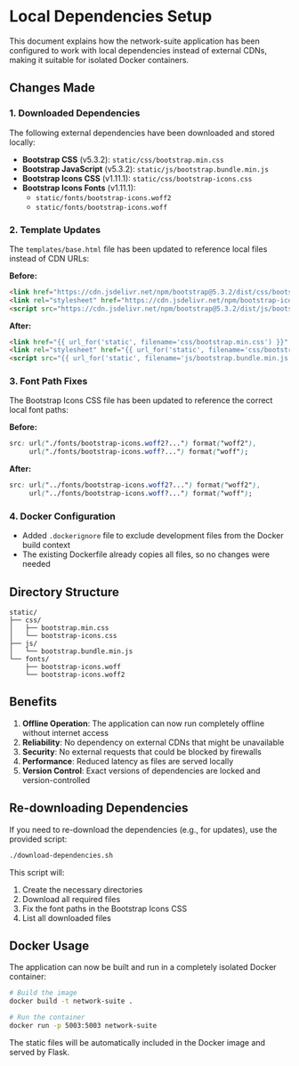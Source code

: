 # Local Dependencies Setup

This document explains how the network-suite application has been configured to work with local dependencies instead of external CDNs, making it suitable for isolated Docker containers.

## Changes Made

### 1. Downloaded Dependencies
The following external dependencies have been downloaded and stored locally:

- **Bootstrap CSS** (v5.3.2): `static/css/bootstrap.min.css`
- **Bootstrap JavaScript** (v5.3.2): `static/js/bootstrap.bundle.min.js`
- **Bootstrap Icons CSS** (v1.11.1): `static/css/bootstrap-icons.css`
- **Bootstrap Icons Fonts** (v1.11.1): 
  - `static/fonts/bootstrap-icons.woff2`
  - `static/fonts/bootstrap-icons.woff`

### 2. Template Updates
The `templates/base.html` file has been updated to reference local files instead of CDN URLs:

**Before:**
```html
<link href="https://cdn.jsdelivr.net/npm/bootstrap@5.3.2/dist/css/bootstrap.min.css" rel="stylesheet" integrity="sha384-...">
<link rel="stylesheet" href="https://cdn.jsdelivr.net/npm/bootstrap-icons@1.11.1/font/bootstrap-icons.css">
<script src="https://cdn.jsdelivr.net/npm/bootstrap@5.3.2/dist/js/bootstrap.bundle.min.js" integrity="sha384-..."></script>
```

**After:**
```html
<link href="{{ url_for('static', filename='css/bootstrap.min.css') }}" rel="stylesheet">
<link rel="stylesheet" href="{{ url_for('static', filename='css/bootstrap-icons.css') }}">
<script src="{{ url_for('static', filename='js/bootstrap.bundle.min.js') }}"></script>
```

### 3. Font Path Fixes
The Bootstrap Icons CSS file has been updated to reference the correct local font paths:

**Before:**
```css
src: url("./fonts/bootstrap-icons.woff2?...") format("woff2"),
     url("./fonts/bootstrap-icons.woff?...") format("woff");
```

**After:**
```css
src: url("../fonts/bootstrap-icons.woff2?...") format("woff2"),
     url("../fonts/bootstrap-icons.woff?...") format("woff");
```

### 4. Docker Configuration
- Added `.dockerignore` file to exclude development files from the Docker build context
- The existing Dockerfile already copies all files, so no changes were needed

## Directory Structure

```
static/
├── css/
│   ├── bootstrap.min.css
│   └── bootstrap-icons.css
├── js/
│   └── bootstrap.bundle.min.js
└── fonts/
    ├── bootstrap-icons.woff
    └── bootstrap-icons.woff2
```

## Benefits

1. **Offline Operation**: The application can now run completely offline without internet access
2. **Reliability**: No dependency on external CDNs that might be unavailable
3. **Security**: No external requests that could be blocked by firewalls
4. **Performance**: Reduced latency as files are served locally
5. **Version Control**: Exact versions of dependencies are locked and version-controlled

## Re-downloading Dependencies

If you need to re-download the dependencies (e.g., for updates), use the provided script:

```bash
./download-dependencies.sh
```

This script will:
1. Create the necessary directories
2. Download all required files
3. Fix the font paths in the Bootstrap Icons CSS
4. List all downloaded files

## Docker Usage

The application can now be built and run in a completely isolated Docker container:

```bash
# Build the image
docker build -t network-suite .

# Run the container
docker run -p 5003:5003 network-suite
```

The static files will be automatically included in the Docker image and served by Flask.
